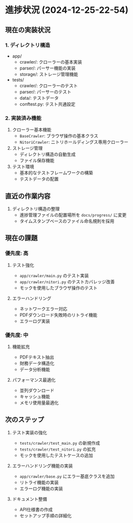 # 進捗状況 (2024-12-25-22-54)

## 現在の実装状況

### 1. ディレクトリ構造
- app/
  - crawler/: クローラーの基本実装
  - parser/: パーサー機能の実装
  - storage/: ストレージ管理機能
- tests/
  - crawler/: クローラーのテスト
  - parser/: パーサーのテスト
  - data/: テストデータ
  - conftest.py: テスト共通設定

### 2. 実装済み機能
1. クローラー基本機能
   - `BaseCrawler`: ブラウザ操作の基本クラス
   - `NitoriCrawler`: ニトリホールディングス専用クローラー
2. ストレージ管理
   - ディレクトリ構造の自動生成
   - ファイル保存機能
3. テスト環境
   - 基本的なテストフレームワークの構築
   - テストデータの配置

## 直近の作業内容
1. ディレクトリ構造の整理
   - 進捗管理ファイルの配置場所を `docs/progress/` に変更
   - タイムスタンプベースのファイル命名規則を採用

## 現在の課題

### 優先度: 高
1. テスト強化
   - `app/crawler/main.py` のテスト実装
   - `app/crawler/nitori.py` のテストカバレッジ改善
   - モックを使用したブラウザ操作のテスト

2. エラーハンドリング
   - ネットワークエラー対応
   - PDFダウンロード失敗時のリトライ機能
   - エラーログ実装

### 優先度: 中
1. 機能拡充
   - PDFテキスト抽出
   - 財務データ構造化
   - データ分析機能

2. パフォーマンス最適化
   - 並列ダウンロード
   - キャッシュ機能
   - メモリ使用量最適化

## 次のステップ
1. テスト実装の強化
   - `tests/crawler/test_main.py` の新規作成
   - `tests/crawler/test_nitori.py` の拡充
   - モックを使用したテストケースの追加

2. エラーハンドリング機能の実装
   - `app/crawler/base.py` にエラー基底クラスを追加
   - リトライ機能の実装
   - エラーログ機能の実装

3. ドキュメント整備
   - API仕様書の作成
   - セットアップ手順の詳細化 